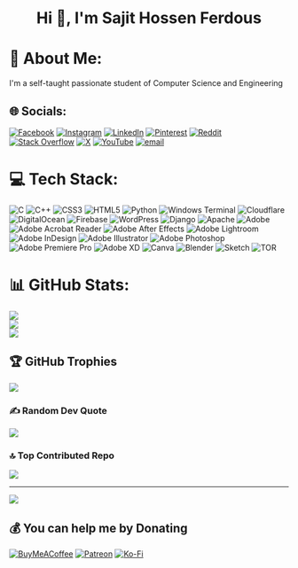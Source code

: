 <h1 align="center">Hi 👋, I'm Sajit Hossen Ferdous</h1>

# 💫 About Me:
I'm a self-taught passionate student of Computer Science and Engineering


## 🌐 Socials:
[![Facebook](https://img.shields.io/badge/Facebook-%231877F2.svg?logo=Facebook&logoColor=white)](https://facebook.com/sazidhossen.ferdous) [![Instagram](https://img.shields.io/badge/Instagram-%23E4405F.svg?logo=Instagram&logoColor=white)](https://instagram.com/sazid_ferdous) [![LinkedIn](https://img.shields.io/badge/LinkedIn-%230077B5.svg?logo=linkedin&logoColor=white)](https://linkedin.com/in/sazid-hossen-ferdous) [![Pinterest](https://img.shields.io/badge/Pinterest-%23E60023.svg?logo=Pinterest&logoColor=white)](https://pinterest.com/sazidhossenferdous) [![Reddit](https://img.shields.io/badge/Reddit-%23FF4500.svg?logo=Reddit&logoColor=white)](https://reddit.com/user/sazid_hossen_ferdous) [![Stack Overflow](https://img.shields.io/badge/-Stackoverflow-FE7A16?logo=stack-overflow&logoColor=white)](https://stackoverflow.com/users/31627863) [![X](https://img.shields.io/badge/X-black.svg?logo=X&logoColor=white)](https://x.com/FerdousSazid) [![YouTube](https://img.shields.io/badge/YouTube-%23FF0000.svg?logo=YouTube&logoColor=white)](https://youtube.com/@@SazidHossenFerdous) [![email](https://img.shields.io/badge/Email-D14836?logo=gmail&logoColor=white)](mailto:sazidhossenferdous@gmail.com) 

# 💻 Tech Stack:
![C](https://img.shields.io/badge/c-%2300599C.svg?style=plastic&logo=c&logoColor=white) ![C++](https://img.shields.io/badge/c++-%2300599C.svg?style=plastic&logo=c%2B%2B&logoColor=white) ![CSS3](https://img.shields.io/badge/css3-%231572B6.svg?style=plastic&logo=css3&logoColor=white) ![HTML5](https://img.shields.io/badge/html5-%23E34F26.svg?style=plastic&logo=html5&logoColor=white) ![Python](https://img.shields.io/badge/python-3670A0?style=plastic&logo=python&logoColor=ffdd54) ![Windows Terminal](https://img.shields.io/badge/Windows%20Terminal-%234D4D4D.svg?style=plastic&logo=windows-terminal&logoColor=white) ![Cloudflare](https://img.shields.io/badge/Cloudflare-F38020?style=plastic&logo=Cloudflare&logoColor=white) ![DigitalOcean](https://img.shields.io/badge/DigitalOcean-%230167ff.svg?style=plastic&logo=digitalOcean&logoColor=white) ![Firebase](https://img.shields.io/badge/firebase-%23039BE5.svg?style=plastic&logo=firebase) ![WordPress](https://img.shields.io/badge/WordPress-%23117AC9.svg?style=plastic&logo=WordPress&logoColor=white) ![Django](https://img.shields.io/badge/django-%23092E20.svg?style=plastic&logo=django&logoColor=white) ![Apache](https://img.shields.io/badge/apache-%23D42029.svg?style=plastic&logo=apache&logoColor=white) ![Adobe](https://img.shields.io/badge/adobe-%23FF0000.svg?style=plastic&logo=adobe&logoColor=white) ![Adobe Acrobat Reader](https://img.shields.io/badge/Adobe%20Acrobat%20Reader-EC1C24.svg?style=plastic&logo=Adobe%20Acrobat%20Reader&logoColor=white) ![Adobe After Effects](https://img.shields.io/badge/Adobe%20After%20Effects-9999FF.svg?style=plastic&logo=Adobe%20After%20Effects&logoColor=white) ![Adobe Lightroom](https://img.shields.io/badge/Adobe%20Lightroom-31A8FF.svg?style=plastic&logo=Adobe%20Lightroom&logoColor=white) ![Adobe InDesign](https://img.shields.io/badge/Adobe%20InDesign-49021F?style=plastic&logo=adobeindesign&logoColor=FF3366) ![Adobe Illustrator](https://img.shields.io/badge/adobe%20illustrator-%23FF9A00.svg?style=plastic&logo=adobe%20illustrator&logoColor=white) ![Adobe Photoshop](https://img.shields.io/badge/adobe%20photoshop-%2331A8FF.svg?style=plastic&logo=adobe%20photoshop&logoColor=white) ![Adobe Premiere Pro](https://img.shields.io/badge/Adobe%20Premiere%20Pro-9999FF.svg?style=plastic&logo=Adobe%20Premiere%20Pro&logoColor=white) ![Adobe XD](https://img.shields.io/badge/Adobe%20XD-470137?style=plastic&logo=Adobe%20XD&logoColor=#FF61F6) ![Canva](https://img.shields.io/badge/Canva-%2300C4CC.svg?style=plastic&logo=Canva&logoColor=white) ![Blender](https://img.shields.io/badge/blender-%23F5792A.svg?style=plastic&logo=blender&logoColor=white) ![Sketch](https://img.shields.io/badge/Sketch-FFB387?style=plastic&logo=sketch&logoColor=black) ![TOR](https://img.shields.io/badge/tor-%237E4798.svg?style=plastic&logo=tor-project&logoColor=white)
# 📊 GitHub Stats:
![](https://github-readme-stats.vercel.app/api?username=SazidHossenFerdous-SHF&theme=default&hide_border=true&include_all_commits=true&count_private=false)<br/>
![](https://nirzak-streak-stats.vercel.app/?user=SazidHossenFerdous-SHF&theme=default&hide_border=true)<br/>
![](https://github-readme-stats.vercel.app/api/top-langs/?username=SazidHossenFerdous-SHF&theme=default&hide_border=true&include_all_commits=true&count_private=false&layout=compact)

## 🏆 GitHub Trophies
![](https://github-profile-trophy.vercel.app/?username=SazidHossenFerdous-SHF&theme=default&no-frame=false&no-bg=true&margin-w=4)

### ✍️ Random Dev Quote
![](https://quotes-github-readme.vercel.app/api?type=horizontal&theme=light)

### 🔝 Top Contributed Repo
![](https://github-contributor-stats.vercel.app/api?username=SazidHossenFerdous-SHF&limit=5&theme=default&combine_all_yearly_contributions=true)

---
[![](https://visitcount.itsvg.in/api?id=SazidHossenFerdous-SHF&icon=0&color=0)](https://visitcount.itsvg.in)

  ## 💰 You can help me by Donating
  [![BuyMeACoffee](https://img.shields.io/badge/Buy%20Me%20a%20Coffee-ffdd00?style=for-the-badge&logo=buy-me-a-coffee&logoColor=black)](https://buymeacoffee.com/sajithossenferdous) [![Patreon](https://img.shields.io/badge/Patreon-F96854?style=for-the-badge&logo=patreon&logoColor=white)](https://patreon.com/SajitHossenFerdous) [![Ko-Fi](https://img.shields.io/badge/Ko--fi-F16061?style=for-the-badge&logo=ko-fi&logoColor=white)](https://ko-fi.com/sajithossenferdous) 

  
<!-- Proudly created with GPRM ( https://gprm.itsvg.in ) -->
